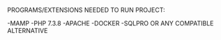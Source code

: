 PROGRAMS/EXTENSIONS NEEDED TO RUN PROJECT:

-MAMP
-PHP 7.3.8
-APACHE
-DOCKER
-SQLPRO OR ANY COMPATIBLE ALTERNATIVE
